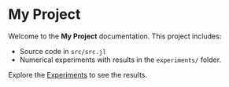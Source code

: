 # My Project

Welcome to the **My Project** documentation. This project includes:

- Source code in `src/src.jl`
- Numerical experiments with results in the `experiments/` folder.

Explore the [Experiments](experiments.md) to see the results.
